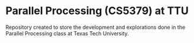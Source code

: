 # Parallel Processing (CS5379) at TTU

Repository created to store the development and explorations done in the Parallel Processing class at Texas Tech University.
